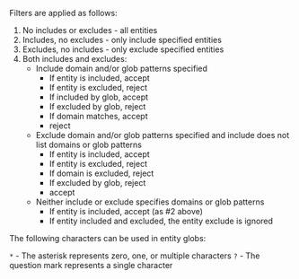 Filters are applied as follows:

1. No includes or excludes - all entities
2. Includes, no excludes - only include specified entities
3. Excludes, no includes - only exclude specified entities
4. Both includes and excludes:
   - Include domain and/or glob patterns specified
      - If entity is included, accept
      - If entity is excluded, reject
      - If included by glob, accept
      - If excluded by glob, reject
      - If domain matches, accept
      - reject
   - Exclude domain and/or glob patterns specified and include does not list domains or glob patterns
      - If entity is included, accept
      - If entity is excluded, reject
      - If domain is excluded, reject
      - If excluded by glob, reject
      - accept
   - Neither include or exclude specifies domains or glob patterns
      - If entity is included, accept (as #2 above)
      - If entity included and excluded, the entity exclude is ignored

The following characters can be used in entity globs:

`*` - The asterisk represents zero, one, or multiple characters
`?` - The question mark represents a single character
